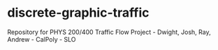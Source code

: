 discrete-graphic-traffic
========================

Repository for PHYS 200/400 Traffic Flow Project - Dwight, Josh, Ray, Andrew - CalPoly - SLO